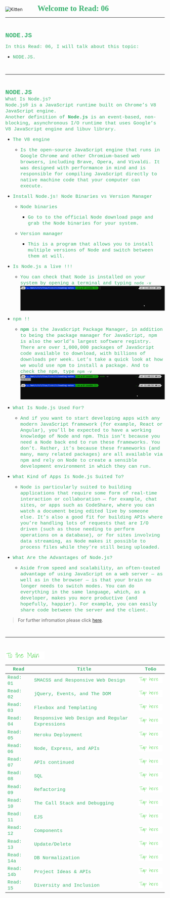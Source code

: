<img src="https://asac.ltuc.com/wp-content/themes/asac/images/logo.png" alt="Kitten"
	title="LTUC-Abdul Aziz Al Ghurair School of Advanced Computing" width="200" />  &nbsp;&nbsp;&nbsp;&nbsp;&nbsp;&nbsp;&nbsp;&nbsp;&nbsp;&nbsp; <span style="font-family:Papyrus; font-size:25px;color:rgb(60, 179, 113)">**Welcome to Read: 06**</span>

---
<br>

<span style="font-family:Courier New; font-size:20px;color:rgb(60, 179, 113)"> **NODE.JS** </span>


<span style="font-family:Courier New; font-size:15px;color:rgb(60, 179, 113)">In this Read: 06, I will talk about this topic: 
</span>
- <span style="font-family:Courier New; font-size:15px;color:rgb(60, 179, 113)">NODE.JS.
<br>

---
<br>

<span style="font-family:Courier New; font-size:20px;color:rgb(60, 179, 113)">**NODE.JS** </span><br>
<span style="font-family:Courier New; font-size:15px;color:rgb(60, 179, 113)">What Is Node.js?<br>
Node.js® is a JavaScript runtime built on Chrome’s V8 JavaScript engine.<br>
Another definition of **Node.js** is an event-based, non-blocking, asynchronous I/O runtime that uses Google’s V8 JavaScript engine and libuv library.<br>
</span> 

- <span style="font-family:Courier New; font-size:15px;color:rgb(60, 179, 113)">The V8 engine</span><br>


    - <span style="font-family:Courier New; font-size:15px;color:rgb(60, 179, 113)">Is the open-source JavaScript engine that runs in Google Chrome and other Chromium-based web browsers, including Brave, Opera, and Vivaldi. It was designed with performance in mind and is responsible for compiling JavaScript directly to native machine code that your computer can execute.</span><br>

- <span style="font-family:Courier New; font-size:15px;color:rgb(60, 179, 113)">Install Node.js! Node Binaries vs Version Manager</span><br>


    - <span style="font-family:Courier New; font-size:15px;color:rgb(60, 179, 113)">Node binaries</span><br>
        - <span style="font-family:Courier New; font-size:15px;color:rgb(60, 179, 113)">Go to  to the official Node download page and grab the Node binaries for your system. </span><br>

    - <span style="font-family:Courier New; font-size:15px;color:rgb(60, 179, 113)">Version manager</span><br>
        - <span style="font-family:Courier New; font-size:15px;color:rgb(60, 179, 113)">This is a program that allows you to install multiple versions of Node and switch between them at will.</span><br>

- <span style="font-family:Courier New; font-size:15px;color:rgb(60, 179, 113)">Is Node.js a live !!!</span><br>
    - <span style="font-family:Courier New; font-size:15px;color:rgb(60, 179, 113)">You can check that Node is installed on your system by opening a terminal and typing `node -v`</span><br>
        ![image](./assets/NodeV.gif)


- <span style="font-family:Courier New; font-size:15px;color:rgb(60, 179, 113)">npm !!</span><br>
    - <span style="font-family:Courier New; font-size:15px;color:rgb(60, 179, 113)">**npm** is the JavaScript Package Manager, in addition to being the package manager for JavaScript, npm is also the world’s largest software registry. There are over 1,000,000 packages of JavaScript code available to download, with billions of downloads per week. Let’s take a quick look at how we would use npm to install a package. And to check the npm, type `npm -v`</span><br>
        ![image](./assets/npmV.gif)

- <span style="font-family:Courier New; font-size:15px;color:rgb(60, 179, 113)">What Is Node.js Used For?</span><br>
    - <span style="font-family:Courier New; font-size:15px;color:rgb(60, 179, 113)">And if you want to start developing apps with any modern JavaScript framework (for example, React or Angular), you’ll be expected to have a working knowledge of Node and npm. This isn’t because you need a Node back end to run these frameworks. You don’t. Rather, it’s because these frameworks (and many, many related packages) are all available via npm and rely on Node to create a sensible development environment in which they can run.</span><br>

- <span style="font-family:Courier New; font-size:15px;color:rgb(60, 179, 113)">What Kind of Apps Is Node.js Suited To?</span><br>
    - <span style="font-family:Courier New; font-size:15px;color:rgb(60, 179, 113)">Node is particularly suited to building applications that require some form of real-time interaction or collaboration — for example, chat sites, or apps such as CodeShare, where you can watch a document being edited live by someone else. It’s also a good fit for building APIs where you’re handling lots of requests that are I/O driven (such as those needing to perform operations on a database), or for sites involving data streaming, as Node makes it possible to process files while they’re still being uploaded.</span><br>

- <span style="font-family:Courier New; font-size:15px;color:rgb(60, 179, 113)">What Are the Advantages of Node.js?</span><br>
    - <span style="font-family:Courier New; font-size:15px;color:rgb(60, 179, 113)">Aside from speed and scalability, an often-touted advantage of using JavaScript on a web server — as well as in the browser — is that your brain no longer needs to switch modes. You can do everything in the same language, which, as a developer, makes you more productive (and hopefully, happier). For example, you can easily share code between the server and the client.</span><br>



> For further infromation please click [here](https://www.sitepoint.com/an-introduction-to-node-js/).

<br>

---
<br>

[<img src="assets/main.gif">](README)
<br>

| <span style="font-family:Courier New; font-size:15px;color:rgb(60, 179, 113)"> **Read** </span> |  <span style="font-family:Courier New; font-size:15px;color:rgb(60, 179, 113)"> **Title** </span>  |   <span style="font-family:Courier New; font-size:15px;color:rgb(60, 179, 113)"> **ToGo** </span>  |
| ----------- | ----------- | ----------- |
| <span style="font-family:Courier New; font-size:15px;color:rgb(60, 179, 113)"> Read: 01 </span>      | <span style="font-family:Courier New; font-size:15px;color:rgb(60, 179, 113)"> SMACSS and Responsive Web Design </span>       |[<img src="assets/taphere.gif">](class-01)|
| <span style="font-family:Courier New; font-size:15px;color:rgb(60, 179, 113)"> Read: 02 </span>      | <span style="font-family:Courier New; font-size:15px;color:rgb(60, 179, 113)"> jQuery, Events, and The DOM </span>       |[<img src="assets/taphere.gif">](class-02)|
| <span style="font-family:Courier New; font-size:15px;color:rgb(60, 179, 113)"> Read: 03 </span>      | <span style="font-family:Courier New; font-size:15px;color:rgb(60, 179, 113)"> Flexbox and Templating </span>       |[<img src="assets/taphere.gif">](class-03)|
| <span style="font-family:Courier New; font-size:15px;color:rgb(60, 179, 113)"> Read: 04 </span>      | <span style="font-family:Courier New; font-size:15px;color:rgb(60, 179, 113)"> Responsive Web Design and Regular Expressions </span>       |[<img src="assets/taphere.gif">](class-04)|
| <span style="font-family:Courier New; font-size:15px;color:rgb(60, 179, 113)"> Read: 05 </span>      | <span style="font-family:Courier New; font-size:15px;color:rgb(60, 179, 113)"> Heroku Deployment </span>       |[<img src="assets/taphere.gif">](class-05)|
| <span style="font-family:Courier New; font-size:15px;color:rgb(60, 179, 113)"> Read: 06 </span>      | <span style="font-family:Courier New; font-size:15px;color:rgb(60, 179, 113)"> Node, Express, and APIs </span>       |[<img src="assets/taphere.gif">](class-06)|
| <span style="font-family:Courier New; font-size:15px;color:rgb(60, 179, 113)"> Read: 07 </span>      | <span style="font-family:Courier New; font-size:15px;color:rgb(60, 179, 113)"> APIs continued </span>       |[<img src="assets/taphere.gif">](class-07)|
| <span style="font-family:Courier New; font-size:15px;color:rgb(60, 179, 113)"> Read: 08 </span>      | <span style="font-family:Courier New; font-size:15px;color:rgb(60, 179, 113)"> SQL </span>       |[<img src="assets/taphere.gif">](class-08)|
| <span style="font-family:Courier New; font-size:15px;color:rgb(60, 179, 113)"> Read: 09 </span>      | <span style="font-family:Courier New; font-size:15px;color:rgb(60, 179, 113)"> Refactoring </span>       |[<img src="assets/taphere.gif">](class-09)|
| <span style="font-family:Courier New; font-size:15px;color:rgb(60, 179, 113)"> Read: 10 </span>      | <span style="font-family:Courier New; font-size:15px;color:rgb(60, 179, 113)"> The Call Stack and Debugging </span>       |[<img src="assets/taphere.gif">](class-10)|
| <span style="font-family:Courier New; font-size:15px;color:rgb(60, 179, 113)"> Read: 11 </span>      | <span style="font-family:Courier New; font-size:15px;color:rgb(60, 179, 113)"> EJS </span>       |[<img src="assets/taphere.gif">](class-11)|
| <span style="font-family:Courier New; font-size:15px;color:rgb(60, 179, 113)"> Read: 12 </span>      | <span style="font-family:Courier New; font-size:15px;color:rgb(60, 179, 113)"> Components </span>       |[<img src="assets/taphere.gif">](class-12f)|
| <span style="font-family:Courier New; font-size:15px;color:rgb(60, 179, 113)"> Read: 13 </span>      | <span style="font-family:Courier New; font-size:15px;color:rgb(60, 179, 113)"> Update/Delete </span>       |[<img src="assets/taphere.gif">](class-13)|
| <span style="font-family:Courier New; font-size:15px;color:rgb(60, 179, 113)"> Read: 14a </span>      | <span style="font-family:Courier New; font-size:15px;color:rgb(60, 179, 113)"> DB Normalization </span>       |[<img src="assets/taphere.gif">](class-14a)|
| <span style="font-family:Courier New; font-size:15px;color:rgb(60, 179, 113)"> Read: 14b </span>      | <span style="font-family:Courier New; font-size:15px;color:rgb(60, 179, 113)"> Project Ideas & APIs </span>       |[<img src="assets/taphere.gif">](class-14b)|
| <span style="font-family:Courier New; font-size:15px;color:rgb(60, 179, 113)"> Read: 15 </span>      | <span style="font-family:Courier New; font-size:15px;color:rgb(60, 179, 113)"> Diversity and Inclusion </span>       |[<img src="assets/taphere.gif">](class-14b)|

